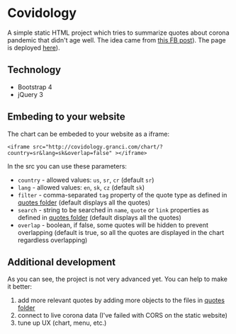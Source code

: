 # Covidology

A simple static HTML project which tries to summarize quotes about corona pandemic that didn't age well. The idea came from [this FB post](https://www.facebook.com/utheraptor/photos/a.238176063377369/914537269074575)). The page is deployed [here](http://covidology.granci.com/)).

## Technology
 * Bootstrap 4
 * jQuery 3

## Embeding to your website
The chart can be embeded to your website as a iframe:

`<iframe src="http://covidology.granci.com/chart/?country=sr&lang=sk&overlap=false" ></iframe>`

In the src you can use these parameters:
 * `country` - allowed values: `us`, `sr`, `cr` (default `sr`)
 * `lang` - allowed values: `en`, `sk`, `cz` (default `sk`)
 * `filter` - comma-separated `tag` property of the quote type as defined in [quotes folder](https://github.com/granci/proroci-korony/tree/main/chart/quotes) (default displays all the quotes)
 * `search` - string to be searched in `name`, `quote` or `link` properties as defined in [quotes folder](https://github.com/granci/proroci-korony/tree/main/chart/quotes) (default displays all the quotes)
 * `overlap` - boolean, if false, some quotes will be hidden to prevent overlapping (default is true, so all the quotes are displayed in the chart regardless overlapping)

## Additional development
As you can see, the project is not very advanced yet. You can help to make it better:
1. add more relevant quotes by adding more objects to the files in [quotes folder](https://github.com/granci/proroci-korony/tree/main/chart/quotes)
2. connect to live corona data (I've failed with CORS on the static website)
3. tune up UX (chart, menu, etc.)
